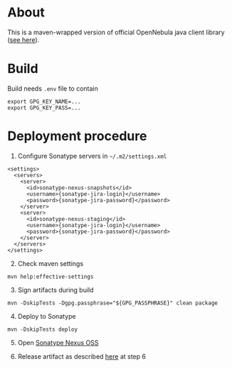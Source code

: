 # About
This is a maven-wrapped version of official OpenNebula java client library ([see here](https://downloads.opennebula.io/packages/)).

# Build 
Build needs `.env` file to contain
```
export GPG_KEY_NAME=...
export GPG_KEY_PASS=...
```

# Deployment procedure

1. Configure Sonatype servers in `~/.m2/settings.xml`

```
<settings>
  <servers>
    <server>
      <id>sonatype-nexus-snapshots</id>
      <username>{sonatype-jira-login}</username>
      <password>{sonatype-jira-password}</password>
    </server>
    <server>
      <id>sonatype-nexus-staging</id>
      <username>{sonatype-jira-login}</username>
      <password>{sonatype-jira-password}</password>
    </server>
  </servers>
</settings>
```

2. Check maven settings
```
mvn help:effective-settings
```

3. Sign artifacts during build

```
mvn -DskipTests -Dgpg.passphrase="${GPG_PASSPHRASE}" clean package
```

4. Deploy to Sonatype

```
mvn -DskipTests deploy
```

5. Open [Sonatype Nexus OSS](https://oss.sonatype.org)

6. Release artifact as described [here](https://blog.10pines.com/2018/06/25/publish-artifacts-on-maven-central/) at step 6
